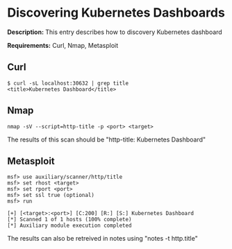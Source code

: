 # Discovering Kubernetes Dashboards

**Description:** This entry describes how to discovery Kubernetes dashboard

**Requirements:** Curl, Nmap, Metasploit

## Curl

```
$ curl -sL localhost:30632 | grep title
<title>Kubernetes Dashboard</title>
```

## Nmap

```nmap -sV --script=http-title -p <port> <target>```

The results of this scan should be "http-title: Kubernetes Dashboard"

## Metasploit

```
msf> use auxiliary/scanner/http/title
msf> set rhost <target>
msf> set rport <port>
msf> set ssl true (optional)
msf> run

[+] [<target>:<port>] [C:200] [R:] [S:] Kubernetes Dashboard
[*] Scanned 1 of 1 hosts (100% complete)
[*] Auxiliary module execution completed
```

The results can also be retreived in notes using "notes -t http.title"

